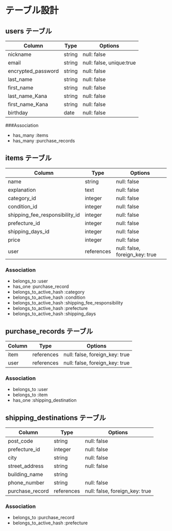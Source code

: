 # テーブル設計

## users テーブル

| Column                       | Type    |  Options                          |
| ---------------------------- | ------- | --------------------------------- |
| nickname                     | string  | null: false                       |
| email                        | string  | null: false, unique:true          |
| encrypted_password           | string  | null: false                       |
| last_name                    | string  | null: false                       |
| first_name                   | string  | null: false                       |
| last_name_Kana               | string  | null: false                       |
| first_name_Kana              | string  | null: false                       |
| birthday                     | date    | null: false                       |

###Association

- has_many :items
- has_many :purchase_records


## items テーブル

| Column                          | Type        |  Options                          |
| ------------------------------- | ----------- | --------------------------------- |
| name                            | string      | null: false                       |
| explanation                     | text        | null: false                       |
| category_id                     | integer     | null: false                       |
| condition_id                    | integer     | null: false                       |
| shipping_fee_responsibility_id  | integer     | null: false                       |
| prefecture_id                   | integer     | null: false                       |
| shipping_days_id                | integer     | null: false                       |
| price                           | integer     | null: false                       |
| user                            | references  | null: false, foreign_key: true    |

### Association

- belongs_to :user
- has_one :purchase_record
- belongs_to_active_hash :category
- belongs_to_active_hash :condition
- belongs_to_active_hash :shipping_fee_responsibility
- belongs_to_active_hash :prefecture
- belongs_to_active_hash :shipping_days


## purchase_records テーブル

| Column                  | Type        |  Options                          |
| ----------------------- | ----------- | --------------------------------- |
| item                    | references  | null: false, foreign_key: true    |
| user                    | references  | null: false, foreign_key: true    |

### Association

- belongs_to :user
- belongs_to :item
- has_one :shipping_destination

## shipping_destinations テーブル

| Column                  | Type        |  Options                          |
| ----------------------- | ----------- | --------------------------------- |
| post_code               | string      | null: false                       |
| prefecture_id           | integer     | null: false                       |
| city                    | string      | null: false                       |
| street_address          | string      | null: false                       |
| building_name           | string      |                                   |
| phone_number            | string      | null: false                       |
| purchase_record         | references  | null: false, foreign_key: true    |

### Association

- belongs_to :purchase_record
- belongs_to_active_hash :prefecture